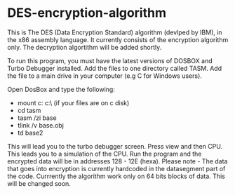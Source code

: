 # DES-encryption-algorithm
This is The DES (Data Encryption Standard) algorithm (devlped by IBM), in the x86 assembly language.
It currently consists of the encryption algorithm only.
The decryption algortithm will be added shortly.

To run this program, you must have the latest versions of DOSBOX and Turbo Debugger installed. Add the files to one directory called TASM. Add the file to a main drive in your computer (e.g C for Windows users).

Open DosBox and type the following:

- mount c: c:\            (if your files are on c disk)
- cd tasm
- tasm /zi base
- tlink /v base.obj
- td base2

This will lead you to the turbo debugger screen. Press view and then CPU.
This leads you to a simulation of the CPU.
Run the program and the encrypted data will be in addresses 128 - 12E (hexa).
Please note - The data that goes into encryption is currently hardcoded in the datasegment part of the code.
Currrently the algorithm work only on 64 bits blocks of data. This will be changed soon.
